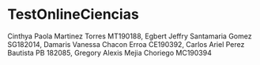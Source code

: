 # TestOnlineCiencias
Cinthya Paola Martinez Torres MT190188, Egbert Jeffry Santamaria Gomez  SG182014, Damaris Vanessa Chacon Erroa CE190392, Carlos Ariel Perez Bautista  PB 182085, Gregory Alexis Mejia Choriego MC190394

